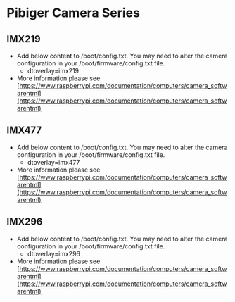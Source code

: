 # Pibiger Camera Series

## IMX219 
- Add below content to /boot/config.txt.
You may need to alter the camera configuration in your /boot/firmware/config.txt file.
  - dtoverlay=imx219
- More information please see [https://www.raspberrypi.com/documentation/computers/camera_softwarehtml](https://www.raspberrypi.com/documentation/computers/camera_softwarehtml)



## IMX477 
- Add below content to /boot/config.txt.
You may need to alter the camera configuration in your /boot/firmware/config.txt file.
  - dtoverlay=imx477
- More information please see [https://www.raspberrypi.com/documentation/computers/camera_softwarehtml](https://www.raspberrypi.com/documentation/computers/camera_softwarehtml)



## IMX296
- Add below content to /boot/config.txt.
You may need to alter the camera configuration in your /boot/firmware/config.txt file.
  - dtoverlay=imx296
- More information please see [https://www.raspberrypi.com/documentation/computers/camera_softwarehtml](https://www.raspberrypi.com/documentation/computers/camera_softwarehtml)